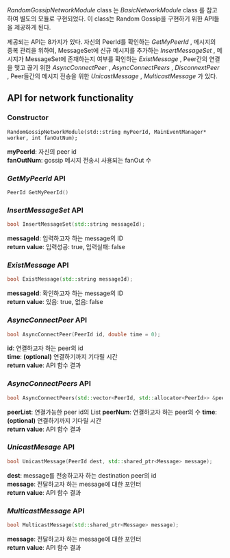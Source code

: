 _RandomGossipNetworkModule_ class 는 _BasicNetworkModule_ class 를 참고하여 별도의 모듈로 구현되었다. 이 class는 Random Gossip을 구현하기 위한 API들을 제공하게 된다. 

 제공되는 API는 8가지가 있다. 자신의 PeerId를 확인하는 _GetMyPeerId_ , 메시지의 중복 관리을 위하여, MessageSet에 신규 메시지를 추가하는 _InsertMessageSet_ , 메시지가 MessageSet에 존재하는지 여부를 확인하는 _ExistMessage_ , Peer간의 연결을 맺고 끊기 위한 _AsyncConnectPeer_ , _AsyncConnectPeers_ , _DisconnextPeer_ , Peer들간의  메시지 전송을 위한 _UnicastMessage_ , _MulticastMessage_ 가 있다.

## API for network functionality

### Constructor
```
RandomGossipNetworkModule(std::string myPeerId, MainEventManager* worker, int fanOutNum);
```
**myPeerId**: 자신의 peer id  
**fanOutNum**: gossip 메시지 전송시 사용되는 fanOut 수

### _GetMyPeerId_ API
```c++
PeerId GetMyPeerId()
```
### _InsertMessageSet_ API
```c++
bool InsertMessageSet(std::string messageId);
```
**messageId**: 입력하고자 하는 message의 ID  
**return value**: 입력성공: true, 입력실패: false

### _ExistMessage_ API
```c++
bool ExistMessage(std::string messageId);
```
**messageId**: 확인하고자 하는 message의 ID  
**return value**: 있음: true, 없음: false

### _AsyncConnectPeer_ API
```c++
bool AsyncConnectPeer(PeerId id, double time = 0);
```
**id**: 연결하고자 하는 peer의 id  
**time**: **(optional)** 연결하기까지 기다릴 시간  
**return value**: API 함수 결과

### _AsyncConnectPeers_ API
```c++
bool AsyncConnectPeers(std::vector<PeerId, std::allocator<PeerId>> &peerList, int peerNum, double time =     0);
```
**peerList**: 연결가능한 peer id의 List
**peerNum**: 연결하고자 하는 peer의 수
**time**: **(optional)** 연결하기까지 기다릴 시간  
**return value**: API 함수 결과

### _UnicastMesage_ API
```c++
bool UnicastMessage(PeerId dest, std::shared_ptr<Message> message);
```
**dest**: message를 전송하고자 하는 destination peer의 id  
**message**: 전달하고자 하는 message에 대한 포인터  
**return value**: API 함수 결과  

### _MulticastMessage_ API
```c++
bool MulticastMessage(std::shared_ptr<Message> message);
```
**message**: 전달하고자 하는 message에 대한 포인터  
**return value**: API 함수 결과  

